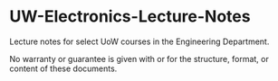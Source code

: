 UW-Electronics-Lecture-Notes
============================
Lecture notes for select UoW courses in the Engineering Department.

No warranty or guarantee is given with or for the structure, format, or content
of these documents.
